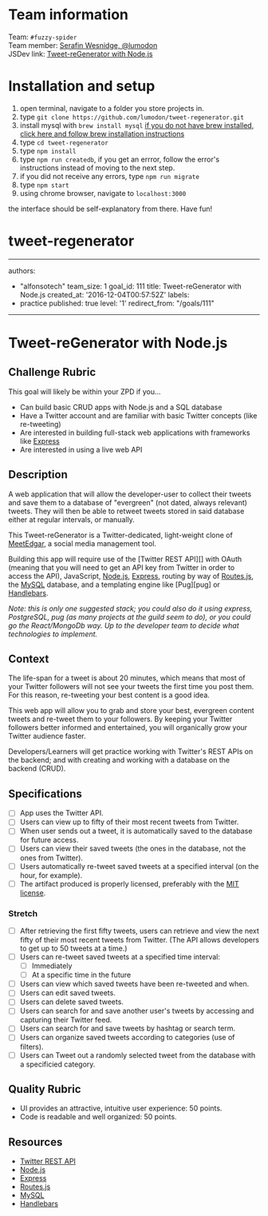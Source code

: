 # Team information

Team: `#fuzzy-spider`  
Team member: [Serafin Wesnidge, @lumodon](https://github.com/lumodon)  
JSDev link: [Tweet-reGenerator with Node.js](http://jsdev.learnersguild.org/goals/111-Tweet-reGenerator_with_Node.html)  

# Installation and setup

1. open terminal, navigate to a folder you store projects in.
2. type `git clone https://github.com/lumodon/tweet-regenerator.git`
3. install mysql with `brew install mysql` [if you do not have brew installed, click here and follow brew installation instructions](https://brew.sh/)
4. type `cd tweet-regenerator`
5. type `npm install`
6. type `npm run createdb`, if you get an errror, follow the error's instructions instead of moving to the next step.
7. if you did not receive any errors, type `npm run migrate`
8. type `npm start`
9. using chrome browser, navigate to `localhost:3000`

the interface should be self-explanatory from there.
Have fun!

# tweet-regenerator

---
authors:
- "alfonsotech"
team_size: 1
goal_id: 111
title: Tweet-reGenerator with Node.js
created_at: '2016-12-04T00:57:52Z'
labels:
- practice
published: true
level: '1'
redirect_from: "/goals/111"
---

# Tweet-reGenerator with Node.js

## Challenge Rubric

This goal will likely be within your ZPD if you...

- Can build basic CRUD apps with Node.js and a SQL database
- Have a Twitter account and are familiar with basic Twitter concepts (like re-tweeting)
- Are interested in building full-stack web applications with frameworks like [Express][]
- Are interested in using a live web API

## Description

A web application that will allow the developer-user to collect their tweets and save them to a database of "evergreen" (not dated, always relevant) tweets. They will then be able to retweet tweets stored in said database either at regular intervals, or manually.

This Tweet-reGenerator is a Twitter-dedicated, light-weight clone of [MeetEdgar](https://meetedgar.com/), a social media management tool.

Building this app will require use of the [Twitter REST API][] with OAuth (meaning that you will need to get an API key from Twitter in order to access the API), JavaScript, [Node.js][node], [Express][], routing by way of [Routes.js][routes-js], the [MySQL][mysql] database, and a templating engine like [Pug][pug] or [Handlebars][].

_Note: this is only one suggested stack; you could also do it using express, PostgreSQL, pug (as many projects at the guild seem to do), or you could go the React/MongoDb way. Up to the developer team to decide what technologies to implement._

## Context

The life-span for a tweet is about 20 minutes, which means that most of your Twitter followers will not see your tweets the first time you post them. For this reason, re-tweeting your best content is a good idea.

This web app will allow you to grab and store your best, evergreen content tweets and re-tweet them to your followers. By keeping your Twitter followers better informed and entertained, you will organically grow your Twitter audience faster.

Developers/Learners will get practice working with Twitter's REST APIs on the backend; and with creating and working with a database on the backend (CRUD).

## Specifications

- [ ] App uses the Twitter API.
- [ ] Users can view up to fifty of their most recent tweets from Twitter.
- [ ] When user sends out a tweet, it is automatically saved to the database for future access.
- [ ] Users can view their saved tweets (the ones in the database, not the ones from Twitter).
- [ ] Users automatically re-tweet saved tweets at a specified interval (on the hour, for example).
- [ ] The artifact produced is properly licensed, preferably with the [MIT license][mit-license].

### Stretch

- [ ] After retrieving the first fifty tweets, users can retrieve and view the next fifty of their most recent tweets from Twitter. (The API allows developers to get up to 50 tweets at a time.)
- [ ] Users can re-tweet saved tweets at a specified time interval:
  - [ ] Immediately
  - [ ] At a specific time in the future
- [ ] Users can view which saved tweets have been re-tweeted and when.
- [ ] Users can edit saved tweets.
- [ ] Users can delete saved tweets.
- [ ] Users can search for and save another user's tweets by accessing and capturing their Twitter feed.
- [ ] Users can search for and save tweets by hashtag or search term.
- [ ] Users can organize saved tweets according to categories (use of filters).
- [ ] Users can Tweet out a randomly selected tweet from the database with a specificied category.

## Quality Rubric

- UI provides an attractive, intuitive user experience: 50 points.
- Code is readable and well organized: 50 points.

## Resources

- [Twitter REST API][twitter-rest-api]
- [Node.js][node]
- [Express][express]
- [Routes.js][routes-js]
- [MySQL][mysql]
- [Handlebars][handlebars]

[mit-license]: https://opensource.org/licenses/MIT

[twitter-rest-api]: https://dev.twitter.com/overview/api
[node]: https://nodejs.org/en/
[express]: http://expressjs.com/
[routes-js]: https://www.npmjs.com/package/routes-js
[mysql]: https://www.mysql.com/
[handlebars]: http://handlebarsjs.com/
